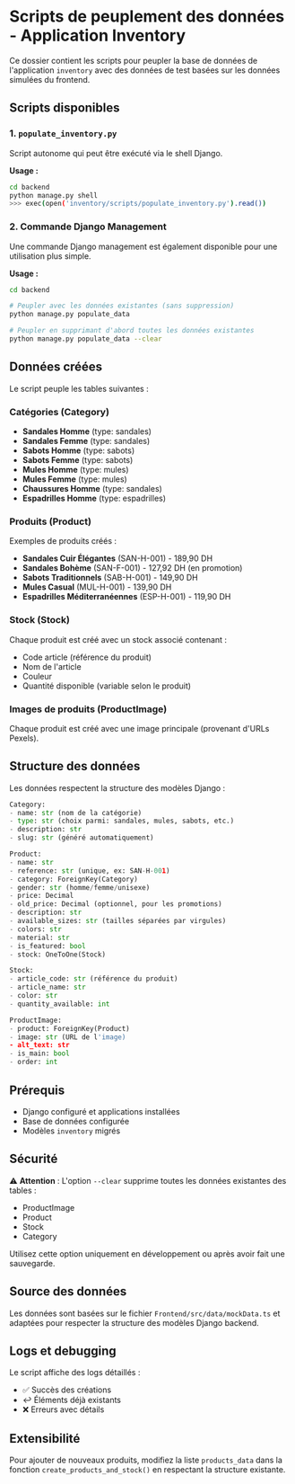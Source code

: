 # Scripts de peuplement des données - Application Inventory

Ce dossier contient les scripts pour peupler la base de données de l'application `inventory` avec des données de test basées sur les données simulées du frontend.

## Scripts disponibles

### 1. `populate_inventory.py`
Script autonome qui peut être exécuté via le shell Django.

**Usage :**
```bash
cd backend
python manage.py shell
>>> exec(open('inventory/scripts/populate_inventory.py').read())
```

### 2. Commande Django Management
Une commande Django management est également disponible pour une utilisation plus simple.

**Usage :**
```bash
cd backend

# Peupler avec les données existantes (sans suppression)
python manage.py populate_data

# Peupler en supprimant d'abord toutes les données existantes
python manage.py populate_data --clear
```

## Données créées

Le script peuple les tables suivantes :

### Catégories (Category)
- **Sandales Homme** (type: sandales)
- **Sandales Femme** (type: sandales)
- **Sabots Homme** (type: sabots)
- **Sabots Femme** (type: sabots)
- **Mules Homme** (type: mules)
- **Mules Femme** (type: mules)
- **Chaussures Homme** (type: sandales)
- **Espadrilles Homme** (type: espadrilles)

### Produits (Product)
Exemples de produits créés :
- **Sandales Cuir Élégantes** (SAN-H-001) - 189,90 DH
- **Sandales Bohème** (SAN-F-001) - 127,92 DH (en promotion)
- **Sabots Traditionnels** (SAB-H-001) - 149,90 DH
- **Mules Casual** (MUL-H-001) - 139,90 DH
- **Espadrilles Méditerranéennes** (ESP-H-001) - 119,90 DH

### Stock (Stock)
Chaque produit est créé avec un stock associé contenant :
- Code article (référence du produit)
- Nom de l'article
- Couleur
- Quantité disponible (variable selon le produit)

### Images de produits (ProductImage)
Chaque produit est créé avec une image principale (provenant d'URLs Pexels).

## Structure des données

Les données respectent la structure des modèles Django :

```python
Category:
- name: str (nom de la catégorie)
- type: str (choix parmi: sandales, mules, sabots, etc.)
- description: str
- slug: str (généré automatiquement)

Product:
- name: str
- reference: str (unique, ex: SAN-H-001)
- category: ForeignKey(Category)
- gender: str (homme/femme/unisexe)
- price: Decimal
- old_price: Decimal (optionnel, pour les promotions)
- description: str
- available_sizes: str (tailles séparées par virgules)
- colors: str
- material: str
- is_featured: bool
- stock: OneToOne(Stock)

Stock:
- article_code: str (référence du produit)
- article_name: str
- color: str
- quantity_available: int

ProductImage:
- product: ForeignKey(Product)
- image: str (URL de l'image)
- alt_text: str
- is_main: bool
- order: int
```

## Prérequis

- Django configuré et applications installées
- Base de données configurée
- Modèles `inventory` migrés

## Sécurité

⚠️ **Attention** : L'option `--clear` supprime toutes les données existantes des tables :
- ProductImage
- Product
- Stock
- Category

Utilisez cette option uniquement en développement ou après avoir fait une sauvegarde.

## Source des données

Les données sont basées sur le fichier `Frontend/src/data/mockData.ts` et adaptées pour respecter la structure des modèles Django backend.

## Logs et debugging

Le script affiche des logs détaillés :
- ✅ Succès des créations
- ↩️ Éléments déjà existants
- ❌ Erreurs avec détails

## Extensibilité

Pour ajouter de nouveaux produits, modifiez la liste `products_data` dans la fonction `create_products_and_stock()` en respectant la structure existante. 